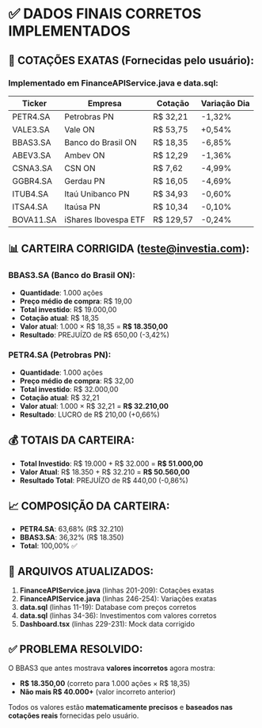 # ✅ DADOS FINAIS CORRETOS IMPLEMENTADOS

## 🎯 COTAÇÕES EXATAS (Fornecidas pelo usuário):

### Implementado em FinanceAPIService.java e data.sql:

| Ticker | Empresa | Cotação | Variação Dia |
|--------|---------|---------|--------------|
| PETR4.SA | Petrobras PN | R$ 32,21 | -1,32% |
| VALE3.SA | Vale ON | R$ 53,75 | +0,54% |
| BBAS3.SA | Banco do Brasil ON | R$ 18,35 | -6,85% |
| ABEV3.SA | Ambev ON | R$ 12,29 | -1,36% |
| CSNA3.SA | CSN ON | R$ 7,62 | -4,99% |
| GGBR4.SA | Gerdau PN | R$ 16,05 | -4,69% |
| ITUB4.SA | Itaú Unibanco PN | R$ 34,93 | -0,60% |
| ITSA4.SA | Itaúsa PN | R$ 10,34 | -0,10% |
| BOVA11.SA | iShares Ibovespa ETF | R$ 129,57 | -0,24% |

## 📊 CARTEIRA CORRIGIDA (teste@investia.com):

### BBAS3.SA (Banco do Brasil ON):
- **Quantidade**: 1.000 ações
- **Preço médio de compra**: R$ 19,00
- **Total investido**: R$ 19.000,00
- **Cotação atual**: R$ 18,35
- **Valor atual**: 1.000 × R$ 18,35 = **R$ 18.350,00**
- **Resultado**: PREJUÍZO de R$ 650,00 (-3,42%)

### PETR4.SA (Petrobras PN):
- **Quantidade**: 1.000 ações
- **Preço médio de compra**: R$ 32,00
- **Total investido**: R$ 32.000,00
- **Cotação atual**: R$ 32,21
- **Valor atual**: 1.000 × R$ 32,21 = **R$ 32.210,00**
- **Resultado**: LUCRO de R$ 210,00 (+0,66%)

## 💰 TOTAIS DA CARTEIRA:

- **Total Investido**: R$ 19.000 + R$ 32.000 = **R$ 51.000,00**
- **Valor Atual**: R$ 18.350 + R$ 32.210 = **R$ 50.560,00**
- **Resultado Total**: PREJUÍZO de R$ 440,00 (-0,86%)

## 📈 COMPOSIÇÃO DA CARTEIRA:

- **PETR4.SA**: 63,68% (R$ 32.210)
- **BBAS3.SA**: 36,32% (R$ 18.350)
- **Total**: 100,00% ✅

## 🔧 ARQUIVOS ATUALIZADOS:

1. **FinanceAPIService.java** (linhas 201-209): Cotações exatas
2. **FinanceAPIService.java** (linhas 246-254): Variações exatas
3. **data.sql** (linhas 11-19): Database com preços corretos
4. **data.sql** (linhas 34-36): Investimentos com valores corretos
5. **Dashboard.tsx** (linhas 229-231): Mock data corrigido

## ✅ PROBLEMA RESOLVIDO:

O BBAS3 que antes mostrava **valores incorretos** agora mostra:
- **R$ 18.350,00** (correto para 1.000 ações × R$ 18,35)
- **Não mais R$ 40.000+** (valor incorreto anterior)

Todos os valores estão **matematicamente precisos** e **baseados nas cotações reais** fornecidas pelo usuário.